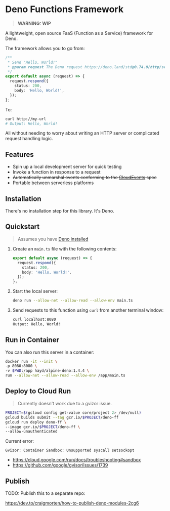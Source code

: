 # Deno Functions Framework

> **WARNING: WIP**

A lightweight, open source FaaS (Function as a Service) framework for Deno.

The framework allows you to go from:

```ts
/**
 * Send "Hello, World!"
 * @param request The Deno request https://deno.land/std@0.74.0/http/server.ts
 */
export default async (request) => {
  request.respond({
    status: 200,
    body: 'Hello, World!',
  });
};
```

To:

```sh
curl http://my-url
# Output: Hello, World!
```

All without needing to worry about writing an HTTP server or complicated request handling logic.

## Features

- Spin up a local development server for quick testing
- Invoke a function in response to a request
- ~~Automatically unmarshal events conforming to the
  [CloudEvents](https://cloudevents.io/) spec~~
- Portable between serverless platforms

## Installation

There's no installation step for this library. It's Deno.

## Quickstart

> Assumes you have [Deno installed](https://deno.land/#installation)

1. Create an `main.ts` file with the following contents:

    ```ts
    export default async (request) => {
      request.respond({
        status: 200,
        body: 'Hello, World!',
      });
    };
    ```

1. Start the local server:

    ```sh
    deno run --allow-net --allow-read --allow-env main.ts
    ```

1. Send requests to this function using `curl` from another terminal window:

    ```sh
    curl localhost:8080
    Output: Hello, World!
    ```

## Run in Container

You can also run this server in a container:

```sh
docker run -it --init \
-p 8080:8080 \
-v $PWD:/app hayd/alpine-deno:1.4.4 \
run --allow-net --allow-read --allow-env /app/main.ts
```

## Deploy to Cloud Run

> Currently doesn't work due to a gvizor issue.

```sh
PROJECT=$(gcloud config get-value core/project 2> /dev/null)
gcloud builds submit --tag gcr.io/$PROJECT/deno-ff
gcloud run deploy deno-ff \
--image gcr.io/$PROJECT/deno-ff \
--allow-unauthenticated
```

Current error:

```
Gvizor: Container Sandbox: Unsupported syscall setsockopt
```

- https://cloud.google.com/run/docs/troubleshooting#sandbox
- https://github.com/google/gvisor/issues/1739

## Publish

TODO: Publish this to a separate repo:

https://dev.to/craigmorten/how-to-publish-deno-modules-2cg6